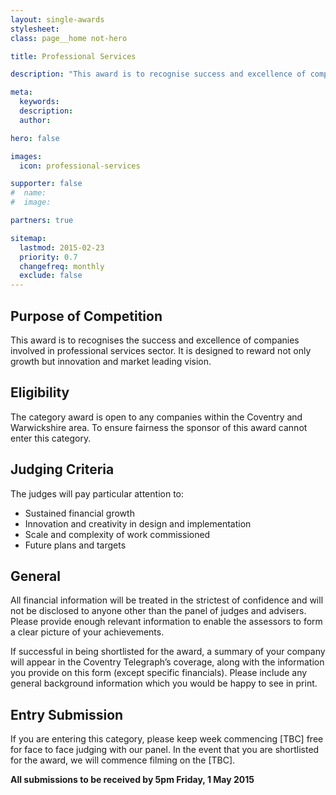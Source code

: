 ```yaml
---
layout: single-awards
stylesheet:
class: page__home not-hero

title: Professional Services

description: "This award is to recognise success and excellence of companies involved in professional services sector. It is designed to reward not just growth but innovation and market leading vision."

meta:
  keywords:
  description:
  author:

hero: false

images:
  icon: professional-services

supporter: false
#  name:
#  image:

partners: true

sitemap:
  lastmod: 2015-02-23
  priority: 0.7
  changefreq: monthly
  exclude: false
---
```


## Purpose of Competition

This award is to recognises the success and excellence of companies involved in professional services sector. It is designed to reward not only growth but innovation and market leading vision.

## Eligibility

The category award is open to any companies within the Coventry and Warwickshire area. To ensure fairness the sponsor of this award cannot enter this category.

## Judging Criteria

The judges will pay particular attention to:

- Sustained financial growth
- Innovation and creativity in design and implementation
- Scale and complexity of work commissioned
- Future plans and targets


## General

All financial information will be treated in the strictest of confidence and will not be disclosed to anyone other than the panel of judges and advisers.  Please provide enough relevant information to enable the assessors to form a clear picture of your achievements.

If successful in being shortlisted for the award, a summary of your company will appear in the Coventry Telegraph&rsquo;s coverage, along with the information you provide on this form (except specific financials). Please include any general background information which you would be happy to see in print.

## Entry Submission

If you are entering this category, please keep week commencing [TBC] free for face to face judging with our panel. In the event that you are shortlisted for the award, we will commence filming on the [TBC].

**All submissions to be received by 5pm&nbsp;Friday, 1&nbsp;May&nbsp;2015**
